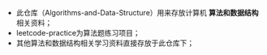 - 此仓库（Algorithms-and-Data-Structure）用来存放计算机 **算法和数据结构** 相关资料；
- leetcode-practice为算法题练习项目；
- 其他算法和数据结构相关学习资料直接存放于此仓库下；